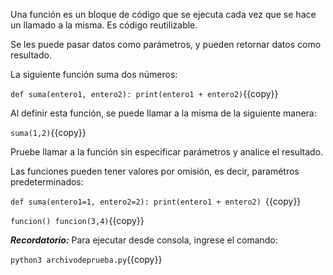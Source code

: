 Una función es un bloque de código que se ejecuta cada vez que se hace un llamado a la misma. Es código reutilizable.

Se les puede pasar datos como parámetros, y pueden retornar datos como resultado.

La siguiente función suma dos números:

`def suma(entero1, entero2):
    print(entero1 + entero2)`{{copy}}

Al definir esta función, se puede llamar a la misma de la siguiente manera:

`suma(1,2)`{{copy}}

Pruebe llamar a la función sin especificar parámetros y analice el resultado.

Las funciones pueden tener valores por omisión, es decir, paramétros predeterminados:

`def suma(entero1=1, entero2=2):
    print(entero1 + entero2)
    `{{copy}}

`funcion()
funcion(3,4)`{{copy}}

***Recordatorio:*** Para ejecutar desde consola, ingrese el comando:

`python3 archivodeprueba.py`{{copy}}
